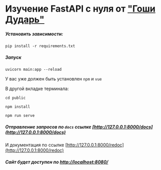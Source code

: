 # Изучение FastAPI с нуля от ["Гоши Дударь"](https://www.youtube.com/watch?v=H-Z5UoTwGJM&list=PL0lO_mIqDDFXDGav-t4qzQYdX6cfoLxXr)


##### Установить зависимости:
```shell
pip install -r requirements.txt
```

##### Запуск 
```shell
uvicorn main:app --reload
```

У вас уже должен быть установлен `npm` и `vue`

В другой вкладке терминала:
```shell
cd public
```

```shell
npm install
```

```shell
npm run serve
```

##### Отправление запросов по `docs` ссылке [http://127.0.0.1:8000/docs](http://127.0.0.1:8000/docs)
И документация по ссылке [http://127.0.0.1:8000/redoc](http://127.0.0.1:8000/redoc)


##### Сайт будет доступен по [http://localhost:8080/](http://localhost:8080/)